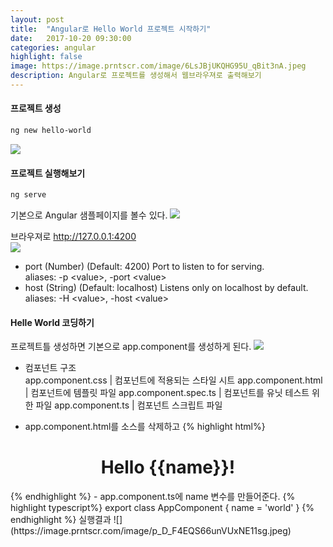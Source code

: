 ```yaml
---
layout: post
title:  "Angular로 Hello World 프로젝트 시작하기"
date:   2017-10-20 09:30:00
categories: angular
highlight: false
image: https://image.prntscr.com/image/6LsJBjUKQHG95U_qBit3nA.jpeg
description: Angular로 프로젝트를 생성해서 웹브라우져로 출력해보기
---
```



#### 프로젝트 생성
```bash
ng new hello-world
```
![](https://image.prntscr.com/image/iZd43ZsARHGcl6GqzTb0og.jpeg)


#### 프로젝트 실행해보기
```bash
ng serve
```
기본으로 Angular 샘플페이지를 볼수 있다.
![](https://image.prntscr.com/image/EieWN7TSRSuopmLrzZqzWw.jpeg)

브라우져로 http://127.0.0.1:4200  
![](https://image.prntscr.com/image/isIWX991RLCnD1aOxAPG6Q.jpeg)

  - port (Number) (Default: 4200) Port to listen to for serving.  
  aliases: -p \<value>, -port \<value>  
  - host (String) (Default: localhost) Listens only on localhost by default.  
  aliases: -H \<value>, -host \<value>

#### Helle World 코딩하기
프로젝트틀 생성하면 기본으로 app.component를 생성하게 된다.
![](https://image.prntscr.com/image/P2R39MgxTLiNy2jiA8iDqQ.jpeg)

- 컴포넌트 구조  
app.component.css | 컴포넌트에 적용되는 스타일 시트
app.component.html | 컴포넌트에 템플릿 파일
app.component.spec.ts | 컴포넌트를 유닛 테스트 위한 파일
app.component.ts | 컴포넌트 스크립트 파일


- app.component.html를 소스를 삭제하고 
{% highlight html%}
<div style="text-align:center">
  <h1>
    Hello {{name}}!
  </h1>
</div>
{% endhighlight %}
- app.component.ts에 name 변수를 만들어준다.
{% highlight typescript%}
export class AppComponent {
  name = 'world'
}
{% endhighlight %}
실행결과
![](https://image.prntscr.com/image/p_D_F4EQS66unVUxNE11sg.jpeg)
